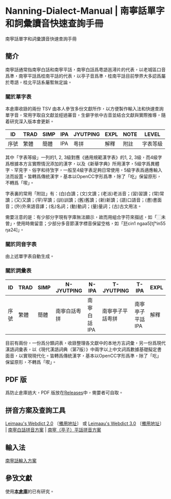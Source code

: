 <div lang="zh-HK">

# Nanning-Dialect-Manual | 南寧話單字和詞彙讀音快速查詢手冊

南寧話單字和詞彙讀音快速查詢手冊

## 簡介

南寧話通常指南寧白話和南寧平話，南寧白話爲粵語邕潯片的代表，以老城區口音爲準，南寧平話爲桂南平話的代表，以亭子音爲準，桂南平話目前學界大多認爲屬於粵語，桂北平話系屬暫無定論。

### 關於單字表

本倉庫收錄的兩份 TSV 由本人參攷多份文獻所作，以方便製作輸入法和快速查詢單字音，常用字取自文獻並經過審音，生僻字依中古音並結合文獻與實際推導，隨着研究深入版本會更新。

ID|TRAD|SIMP|IPA|JYUTPING|EXPL|NOTE|LEVEL
---|---|---|---|---|---|---|---
序號|繁體|簡體|IPA|粵拼|解釋|附註|字表等級

其中「字表等級」一列的1, 2, 3級對應《通用規範漢字表》的1, 2, 3級，而4級字爲根據本方言實際情況添加的漢字，以及《新華字典》所用漢字，5級字爲異體字、罕見字、俗字和待攷字，一般至4級字表足夠日常使用，5級字表爲適應輸入法而設置。皆轉爲傳統漢字，基本以OpenCC字形爲準，除了「吃」保留原形，不轉爲「喫」。

字表裏的常用「附註」有：(白)白讀；(文)文讀；(老派)老派音；(習)習讀；(常)常讀；(又)又讀；(罕)罕讀；(訓)訓讀；(舊)舊讀；(新)新讀；(語)口語音；(書)書面音；(外)外來語音譯；(名)名詞；(動)動詞；(量)量詞；(古)古文用法。

需要注意的是：有少部分字現有字庫無法顯示，故而用組合字符來描述，如「⿰未曾」，使用時需留意；少部分多音節漢字標音保留空格，如「瓩cin1 ngaa5[tʃʰin55 ŋa24]」。

### 關於同音字表

由上述單字表自動生成。

### 關於詞彙表

ID|TRAD|SIMP|N-JYUTPING|N-IPA|T-JYUTPING|T-IPA|EXPL
---|---|---|---|---|---|---|---
序號|繁體|簡體|南寧白話粵拼|南寧白話IPA|南寧亭子平話粵拼|南寧亭子平話IPA|解釋

目前有兩份，一份爲分類詞表，收錄整理各文獻中的本地方言詞彙，另一份爲現代漢語詞彙表，以《現代漢語詞典（第7版）》中兩字以上中文詞爲數據基礎擬定書面音，以實現現代化。皆轉爲傳統漢字，基本以OpenCC字形爲準，除了「吃」保留原形，不轉爲「喫」。

## PDF 版

爲防止倉庫過大，PDF 版放在[Releases](https://github.com/leimaau/Nanning-Dialect-Manual/releases)中，需要者可自取。

## 拼音方案及查詢工具

[Leimaau's Webdict 2.0](https://leimaau.github.io/leimaau-webdict2/) 〔[備用地址](https://polite-khapse-70e90b.netlify.app/)〕 或 [Leimaau's Webdict 3.0](https://leimaau-webdict3.vercel.app/) 〔[備用地址](https://tranquil-tulumba-4026d9.netlify.app/)〕 | [南寧白話拼音方案](https://leimaau.github.io/book/PHONETICIZE.html) | [南寧（亭子）平話拼音方案](https://leimaau.github.io/book/PHONETICIZE_bingwaa.html)

## 輸入法

[南寧話輸入方案](https://github.com/leimaau/naamning_jyutping)

## 參攷文獻

使用[**本倉庫**](https://github.com/leimaau/bookCollection)的已有研究。

</div>